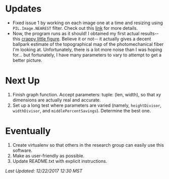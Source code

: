 # Updates
* Fixed issue 1 by working on each image one at a time and resizing using `PIL.Image.NEAREST` filter. Check out this [link](https://github.com/kylerlittle/mk-topo-map/issues/1) for more details.
* Now, the program runs as it should! I obtained my first actual results-- this [crappy little figure](https://github.com/kylerlittle/mk-topo-map/results_2.png). Believe it or not-- it actually gives a decent ballpark estimate of the topographical map of the photomechanical fiber I'm looking at. Unfortunately, there is a lot more noise than I was hoping for... but fortunately, I have many parameters to vary to attempt to get a better picture.

# Next Up
1. Finish graph function. Accept parameters: tuple: (len, width), so that xy dimensions are actually real and accurate.
1. Set up a long test where parameters are varied (namely, `heightDivisor`, `widthDivisor`, and `middlePercentSavings`). Determine the best one.

# Eventually
1. Create virtualenv so that others in the research group can easily use this software.
1. Make as user-friendly as possible.
1. Update README.txt with explicit instructions.

*Last Updated: 12/22/2017 12:30 MST*
